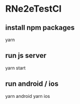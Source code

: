 # RNe2eTestCI

## install npm packages

yarn

## run js server

yarn start

## run android / ios

yarn android
yarn ios